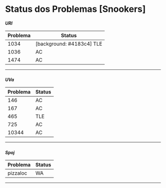 <h1>Status dos Problemas [Snookers]

<h5>URI

Problema      | Status
------------- | -------------
1034          | [background: #4183c4] TLE 
1036          | AC
1474          | AC

----------------------------
<h5>UVa

Problema      | Status
------------- | -------------
146           | AC
167           | AC
465           | TLE
725           | AC
10344         | AC


----------------------------
<h5>Spoj

Problema      | Status
------------- | -------------
pizzaloc      | WA

----------------------------

